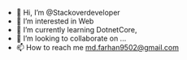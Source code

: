 - 👋 Hi, I’m @Stackoverdeveloper
- 👀 I’m interested in Web
- 🌱 I’m currently learning DotnetCore, 
- 💞️ I’m looking to collaborate on ...
- 📫 How to reach me md.farhan9502@gmail.com

<!---
Stackoverdeveloper/Stackoverdeveloper is a ✨ special ✨ repository because its `README.md` (this file) appears on your GitHub profile.
You can click the Preview link to take a look at your changes.
--->
